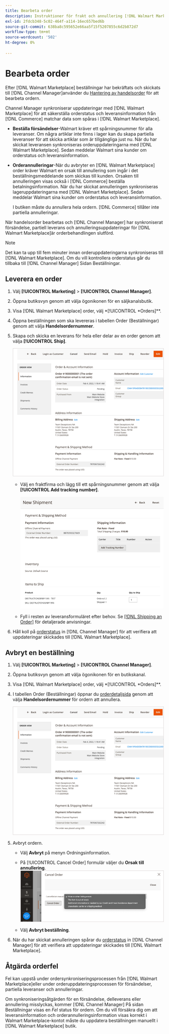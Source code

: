 ```yaml
---
title: Bearbeta order
description: Instruktioner för frakt och annullering [!DNL Walmart Marketplace] beställningar från Adobe Commerce och Magento Open Source."
exl-id: 2fdcb348-5c02-464f-a114-16ec657bed6b
source-git-commit: 638ba8c595652e66aa5f15f5207855c6d2b872d7
workflow-type: tm+mt
source-wordcount: '502'
ht-degree: 0%

---
```


# Bearbeta order

Efter [!DNL Walmart Marketplace] beställningar har bekräftats och skickats till [!DNL Channel Manager]använder du [Hantering av handelsorder](https://docs.magento.com/user-guide/sales/orders-workspace.html) för att bearbeta ordern.

Channel Manager synkroniserar uppdateringar med [!DNL Walmart Marketplace] för att säkerställa orderstatus och leveransinformation från [!DNL Commerce] matchar data som spåras i [!DNL Walmart Marketplace].

* **Beställa försändelser**-Walmart kräver ett spårningsnummer för alla leveranser. Om några artiklar inte finns i lager kan du skapa partiella leveranser för att skicka artiklar som är tillgängliga just nu. När du har skickat leveransen synkroniseras orderuppdateringarna med [!DNL Walmart Marketplace]. Sedan meddelar Walmart sina kunder om orderstatus och leveransinformation.

* **Orderannulleringar**-När du avbryter en [!DNL Walmart Marketplace] order kräver Walmart en orsak till annullering som ingår i det beställningsmeddelande som skickas till kunden. Orsaken till annulleringen visas också i [!DNL Commerce] beställa betalningsinformation. När du har skickat annulleringen synkroniseras lageruppdateringarna med [!DNL Walmart Marketplace]. Sedan meddelar Walmart sina kunder om orderstatus och leveransinformation.

   I butiken måste du annullera hela ordern. [!DNL Commerce] tillåter inte partiella annulleringar.

När handelsorder bearbetas och [!DNL Channel Manager] har synkroniserat försändelse, partiell leverans och annulleringsuppdateringar för [!DNL Walmart Marketplace]är orderbehandlingen slutförd.

>[!NOTE]
>
> Det kan ta upp till fem minuter innan orderuppdateringarna synkroniseras till [!DNL Walmart Marketplace]. Om du vill kontrollera orderstatus går du tillbaka till [!DNL Channel Manager] Sidan Beställningar.

## Leverera en order

1. Välj **[!UICONTROL Marketing]** > **[!UICONTROL Channel Manager]**.

1. Öppna butiksvyn genom att välja ögonikonen för en säljkanalsbutik.

1. Visa [!DNL Walmart Marketplace] order, välj *[!UICONTROL *Orders]**.

1. Öppna beställningen som ska levereras i tabellen Order (Beställningar) genom att välja **Handelsordernummer**.

1. Skapa och skicka en leverans för hela eller delar av en order genom att välja **[!UICONTROL Ship]**.

   ![Detaljvy för handelsorder för en [!DNL Walmart Marketplace] order](assets/order-detail-with-external-order-id.png)

   * Välj en fraktfirma och lägg till ett spårningsnummer genom att välja **[!UICONTROL Add tracking number]**.

      ![Detaljvy för handelsorder för en [!DNL Walmart Marketplace] order](assets/order-shipment-add-tracking-number.png)


   * Fyll i resten av leveransformuläret efter behov. Se [[!DNL Shipping an Order]](https://docs.magento.com/user-guide/sales/order-ship.html) för detaljerade anvisningar.

1. Håll koll på [orderstatus](manage-orders.md#about-order-status) in [!DNL Channel Manager] för att verifiera att uppdateringar skickades till [!DNL Walmart Marketplace].

## Avbryt en beställning

1. Välj **[!UICONTROL Marketing]** > **[!UICONTROL Channel Manager]**.

1. Öppna butiksvyn genom att välja ögonikonen för en butikskanal.

1. Visa [!DNL Walmart Marketplace] order, välj *[!UICONTROL *Orders]**.

1. I tabellen Order (Beställningar) öppnar du [orderdetaljsida](manage-orders.md#view-order-detail) genom att välja **Handelsordernummer** för ordern att annullera.

   ![Detaljvy för handelsorder för en[!DNL Walmart Marketplace]order](assets/order-detail-with-external-order-id.png)

1. Avbryt ordern.

   * Välj **Avbryt** på menyn Ordningsinformation.

   * På [!UICONTROL Cancel Order] formulär väljer du **Orsak till annullering**.
   ![Detaljvy för handelsorder för en [!DNL Walmart Marketplace] order](assets/cancel-order-reason-selector.png)

   * Välj **Avbryt beställning**.


1. När du har skickat annulleringen spårar du [orderstatus](manage-orders.md#about-order-status) in [!DNL Channel Manager] för att verifiera att uppdateringar skickades till [!DNL Walmart Marketplace].

## Åtgärda orderfel

Fel kan uppstå under ordersynkroniseringsprocessen från [!DNL Walmart Marketplace]eller under orderuppdateringsprocessen för försändelser, partiella leveranser och annulleringar.

Om synkroniseringsåtgärden för en försändelse, delleverans eller annullering misslyckas, kommer [!DNL Channel Manager] På sidan Beställningar visas en _Fel_ status för ordern. Om du vill försäkra dig om att leveransinformation och orderannulleringsinformation visas korrekt i Walmart Marketplace-kontot måste du uppdatera beställningen manuellt i [!DNL Walmart Marketplace] butik.


